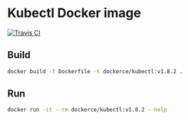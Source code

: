 # Kubectl Docker image

[![Travis CI](https://travis-ci.org/dockerce/docker-kubectl2.svg?branch=v1.8.2)](https://travis-ci.org/dockerce/docker-kubectl2)

## Build

```bash
docker build -f Dockerfile -t dockerce/kubectl:v1.8.2 .
```

## Run

```bash
docker run -it --rm dockerce/kubectl:v1.8.2 --help
```